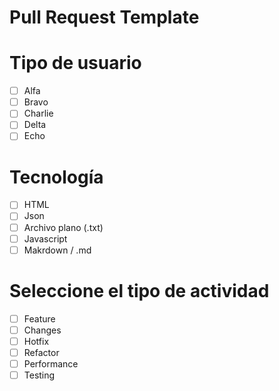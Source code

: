 # Pull Request Template

# Tipo de usuario
- [ ] Alfa
- [ ] Bravo 
- [ ] Charlie
- [ ] Delta
- [ ] Echo

# Tecnología
- [ ] HTML
- [ ] Json
- [ ] Archivo plano (.txt)
- [ ] Javascript
- [ ] Makrdown / .md

# Seleccione el tipo de actividad
- [ ] Feature
- [ ] Changes
- [ ] Hotfix
- [ ] Refactor
- [ ] Performance
- [ ] Testing
